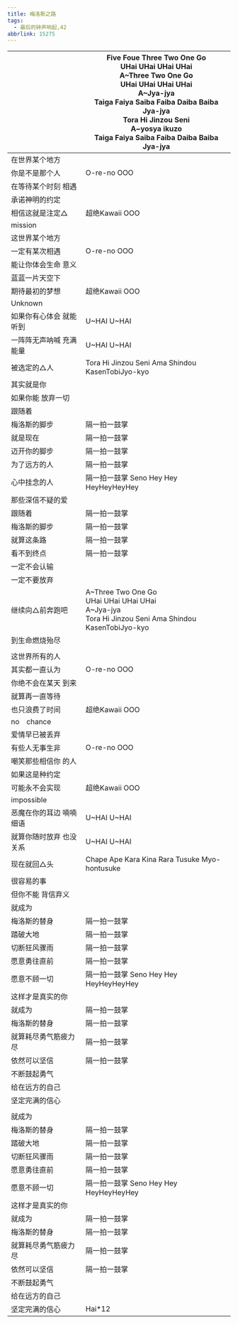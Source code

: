 ```yaml
---
title: 梅洛斯之路
tags:
  - 最后的钟声响起,42
abbrlink: 15275
---
```

|      |Five Foue Three Two One Go<br>UHai UHai UHai UHai<br>A~Three Two One Go<br>UHai UHai UHai UHai<br>A~Jya-jya<br>Taiga Faiya Saiba Faiba Daiba Baiba Jya-jya<br>Tora Hi Jinzou Seni<br>A~yosya ikuzo<br>Taiga Faiya Saiba Faiba Daiba Baiba Jya-jya|
|--|--|
|在世界某个地方|      |
|你是不是那个人|O-re-no OOO|
|在等待某个时刻 相遇|      |
|承诺神明的约定|      |
|相信这就是注定△|超绝Kawaii OOO|
|mission|      |
|这世界某个地方|      |
|一定有某次相遇|O-re-no OOO|
|能让你体会生命 意义|      |
|蓝蓝一片天空下|      |
|期待最初的梦想|超绝Kawaii OOO|
|Unknown|      |
|如果你有心体会 就能听到|U~HAI U~HAI|
|一阵阵无声呐喊 充满能量|U~HAI U~HAI|
|被选定的△人|Tora Hi Jinzou Seni Ama Shindou KasenTobiJyo-kyo|
|其实就是你|      |
|如果你能 放弃一切|      |
|跟随着|      |
|梅洛斯的脚步|隔一拍一鼓掌|
|就是现在|隔一拍一鼓掌|
|迈开你的脚步|隔一拍一鼓掌|
|为了远方的人|隔一拍一鼓掌|
|心中挂念的人|隔一拍一鼓掌 Seno Hey Hey HeyHeyHeyHey|
|那些深信不疑的爱|      |
|跟随着|隔一拍一鼓掌|
|梅洛斯的脚步|隔一拍一鼓掌|
|就算这条路|隔一拍一鼓掌|
|看不到终点|隔一拍一鼓掌|
|一定不会认输|      |
|一定不要放弃|      |
|继续向△前奔跑吧|A~Three Two One Go<br>UHai UHai UHai UHai<br>A~Jya-jya<br>Tora Hi Jinzou Seni Ama Shindou KasenTobiJyo-kyo|
|到生命燃烧殆尽|      |
|      |      |
|这世界所有的人|      |
|其实都一直认为|O-re-no OOO|
|你绝不会在某天 到来|      |
|就算再一直等待|      |
|也只浪费了时间|超绝Kawaii OOO|
|no　chance|      |
|爱情早已被丢弃|      |
|有些人无事生非|O-re-no OOO|
|嘲笑那些相信你 的人|      |
|如果这是种约定|      |
|可能永不会实现|超绝Kawaii OOO|
|impossible|      |
|恶魔在你的耳边 喃喃细语|U~HAI U~HAI|
|就算你随时放弃 也没关系|U~HAI U~HAI|
|现在就回△头|Chape Ape Kara Kina Rara Tusuke Myo-hontusuke|
|很容易的事|      |
|但你不能 背信弃义|      |
|就成为|      |
|梅洛斯的替身|隔一拍一鼓掌|
|踏破大地|隔一拍一鼓掌|
|切断狂风骤雨|隔一拍一鼓掌|
|愿意勇往直前|隔一拍一鼓掌|
|愿意不顾一切|隔一拍一鼓掌 Seno Hey Hey HeyHeyHeyHey|
|这样才是真实的你|      |
|就成为|隔一拍一鼓掌|
|梅洛斯的替身|隔一拍一鼓掌|
|就算耗尽勇气筋疲力尽|隔一拍一鼓掌|
|依然可以坚信|隔一拍一鼓掌|
|不断鼓起勇气|      |
|给在远方的自己|      |
|坚定完满的信心|      |
|      |      |
|就成为|      |
|梅洛斯的替身|隔一拍一鼓掌|
|踏破大地|隔一拍一鼓掌|
|切断狂风骤雨|隔一拍一鼓掌|
|愿意勇往直前|隔一拍一鼓掌|
|愿意不顾一切|隔一拍一鼓掌 Seno Hey Hey HeyHeyHeyHey|
|这样才是真实的你|      |
|就成为|隔一拍一鼓掌|
|梅洛斯的替身|隔一拍一鼓掌|
|就算耗尽勇气筋疲力尽|隔一拍一鼓掌|
|依然可以坚信|隔一拍一鼓掌|
|不断鼓起勇气|      |
|给在远方的自己|      |
|坚定完满的信心|Hai*12|